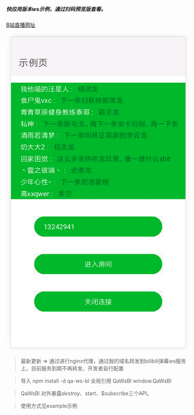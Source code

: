 ##### 快应用版本ws示例，通过扫码预览版查看。

[B站直播网址](https://live.bilibili.com/)

![示例](./preview.png)

> 最新更新 => 通过进行nginx代理，通过我的域名转发到bilibili弹幕ws服务上，目前服务到期不再转发，开发者自行配置

> 导入 npm install -d qa-ws-bl
> 全局引用 QaWsBl  window.QaWsBl

> QaWsBl 对外暴露$destroy、$start、$subscribe三个API。

> 使用方式见example示例